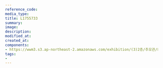 ```yaml
---
reference_code:
media_type:
title: L1755733
summary:
image:
description:
modified_at:
created_at:
components:
- https://wwm3.s3.ap-northeast-2.amazonaws.com/exhibition/(3)2층/추모관/L1755733.jpg
tags:
-
---
```

